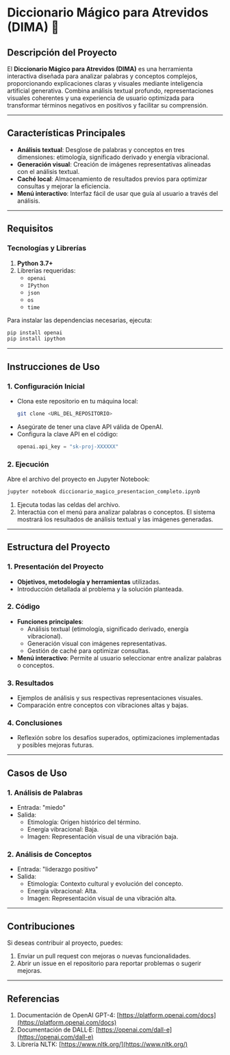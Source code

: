 
# **Diccionario Mágico para Atrevidos (DIMA)** 🌟

## **Descripción del Proyecto**
El **Diccionario Mágico para Atrevidos (DIMA)** es una herramienta interactiva diseñada para analizar palabras y conceptos complejos, proporcionando explicaciones claras y visuales mediante inteligencia artificial generativa. Combina análisis textual profundo, representaciones visuales coherentes y una experiencia de usuario optimizada para transformar términos negativos en positivos y facilitar su comprensión.

---

## **Características Principales**
- **Análisis textual**: Desglose de palabras y conceptos en tres dimensiones: etimología, significado derivado y energía vibracional.
- **Generación visual**: Creación de imágenes representativas alineadas con el análisis textual.
- **Caché local**: Almacenamiento de resultados previos para optimizar consultas y mejorar la eficiencia.
- **Menú interactivo**: Interfaz fácil de usar que guía al usuario a través del análisis.

---

## **Requisitos**
### **Tecnologías y Librerías**
1. **Python 3.7+**
2. Librerías requeridas:
   - `openai`
   - `IPython`
   - `json`
   - `os`
   - `time`

Para instalar las dependencias necesarias, ejecuta:
```bash
pip install openai
pip install ipython
```

---

## **Instrucciones de Uso**
### **1. Configuración Inicial**
- Clona este repositorio en tu máquina local:
  ```bash
  git clone <URL_DEL_REPOSITORIO>
  ```
- Asegúrate de tener una clave API válida de OpenAI.
- Configura la clave API en el código:
  ```python
  openai.api_key = "sk-proj-XXXXXX"
  ```

### **2. Ejecución**
Abre el archivo del proyecto en Jupyter Notebook:
```bash
jupyter notebook diccionario_magico_presentacion_completo.ipynb
```

1. Ejecuta todas las celdas del archivo.
2. Interactúa con el menú para analizar palabras o conceptos. El sistema mostrará los resultados de análisis textual y las imágenes generadas.

---

## **Estructura del Proyecto**
### **1. Presentación del Proyecto**
- **Objetivos, metodología y herramientas** utilizadas.
- Introducción detallada al problema y la solución planteada.

### **2. Código**
- **Funciones principales**:
  - Análisis textual (etimología, significado derivado, energía vibracional).
  - Generación visual con imágenes representativas.
  - Gestión de caché para optimizar consultas.
- **Menú interactivo**: Permite al usuario seleccionar entre analizar palabras o conceptos.

### **3. Resultados**
- Ejemplos de análisis y sus respectivas representaciones visuales.
- Comparación entre conceptos con vibraciones altas y bajas.

### **4. Conclusiones**
- Reflexión sobre los desafíos superados, optimizaciones implementadas y posibles mejoras futuras.

---

## **Casos de Uso**
### **1. Análisis de Palabras**
- Entrada: "miedo"
- Salida:
  - Etimología: Origen histórico del término.
  - Energía vibracional: Baja.
  - Imagen: Representación visual de una vibración baja.

### **2. Análisis de Conceptos**
- Entrada: "liderazgo positivo"
- Salida:
  - Etimología: Contexto cultural y evolución del concepto.
  - Energía vibracional: Alta.
  - Imagen: Representación visual de una vibración alta.

---

## **Contribuciones**
Si deseas contribuir al proyecto, puedes:
1. Enviar un pull request con mejoras o nuevas funcionalidades.
2. Abrir un issue en el repositorio para reportar problemas o sugerir mejoras.

---

## **Referencias**
1. Documentación de OpenAI GPT-4: [https://platform.openai.com/docs](https://platform.openai.com/docs)
2. Documentación de DALL·E: [https://openai.com/dall-e](https://openai.com/dall-e)
3. Librería NLTK: [https://www.nltk.org/](https://www.nltk.org/)
